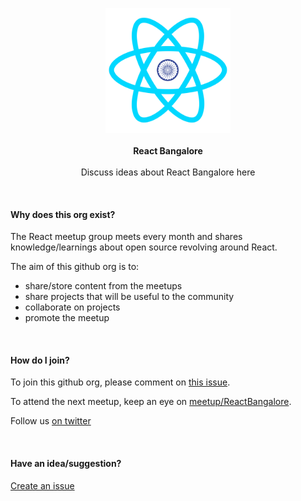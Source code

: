 <p align="center">
  <img src="https://raw.githubusercontent.com/ReactBangalore/art/master/logo.png" height="200px"/>
  <br><br>
  <b>React Bangalore</b>
  <br><br>
  Discuss ideas about React Bangalore here
</p>

&nbsp;

#### Why does this org exist?

The React meetup group meets every month and shares knowledge/learnings about open source revolving around React.

The aim of this github org is to:

- share/store content from the meetups
- share projects that will be useful to the community
- collaborate on projects
- promote the meetup

&nbsp;

#### How do I join?

To join this github org, please comment on [this issue](https://github.com/ReactBangalore/meta/issues/2).

To attend the next meetup, keep an eye on [meetup/ReactBangalore](https://www.meetup.com/ReactJS-Bangalore).

Follow us [on twitter](https://twitter.com/ReactBangalore)

&nbsp;

#### Have an idea/suggestion?

[Create an issue](https://github.com/ReactBangalore/meta/issues/new)

&nbsp;
